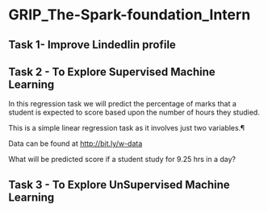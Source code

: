 # GRIP_The-Spark-foundation_Intern
## Task 1- Improve Lindedlin profile

## Task 2 - To Explore Supervised Machine Learning

<p> In this regression task we will predict the percentage of marks that a student is expected to score based upon the number of hours they studied.

This is a simple linear regression task as it involves just two variables.¶

Data can be found at http://bit.ly/w-data

What will be predicted score if a student study for 9.25 hrs in a
day? <p>

## Task 3 - To Explore UnSupervised Machine Learning
